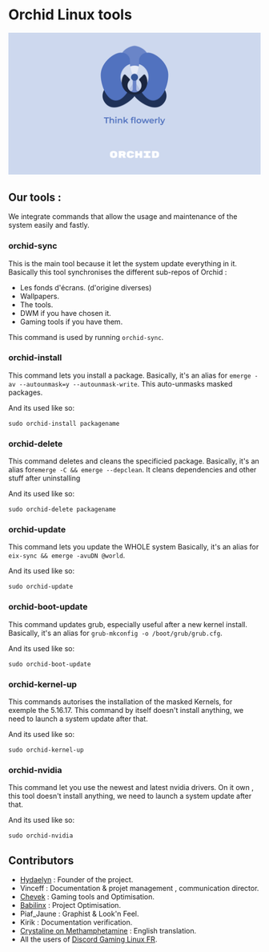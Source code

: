 # Orchid Linux tools


![Orchid Logo](img/Orchid-Think.png)

## Our tools :

We integrate commands that allow the usage and maintenance of the system easily and fastly.

### orchid-sync

This is the main tool because it let the system update everything in it.
Basically this tool synchronises the different sub-repos of Orchid :

- Les fonds d'écrans. (d'origine diverses)
- Wallpapers.
- The tools.
- DWM if you have chosen it.
- Gaming tools if you have them.

This command is used by running  `orchid-sync`.

### orchid-install

This command lets you install a package.
Basically, it's an alias for `emerge -av --autounmask=y --autounmask-write`.
This auto-unmasks masked packages.

And its used like so:
 ```
sudo orchid-install packagename
 ```

### orchid-delete

This command deletes and cleans the specificied package.
Basically, it's an alias for`emerge -C && emerge --depclean`.
It cleans dependencies and other stuff after uninstalling

And its used like so:
 ```
sudo orchid-delete packagename
 ```

### orchid-update

This command lets you update the WHOLE system
Basically, it's an alias for `eix-sync && emerge -avuDN @world`.

And its used like so:
 ```
sudo orchid-update
 ```

### orchid-boot-update

This command updates grub, especially useful after a new kernel install.
Basically, it's an alias for `grub-mkconfig -o /boot/grub/grub.cfg`.

And its used like so:
 ```
sudo orchid-boot-update
 ```


### orchid-kernel-up

This commands autorises the installation of the masked Kernels, for exemple the 5.16.17.
This command by itself doesn't install anything, we need to launch a system update after that.

And its used like so:
 ```
sudo orchid-kernel-up
 ```

### orchid-nvidia

This command let you use the newest and latest nvidia drivers.
On it own , this tool doesn't install anything, we need to launch a system update after that.

And its used like so:
 ```
sudo orchid-nvidia
 ```

## Contributors

- [Hydaelyn](https://github.com/wamuu-sudo) : Founder of the project.
- Vinceff : Documentation & projet management , communication director.
- [Chevek](https://github.com/chevek) : Gaming tools and Optimisation.
- [Babilinx](https://github.com/babilinx) : Project Optimisation.
- Piaf_Jaune : Graphist & Look'n Feel.
- Kirik : Documentation verification.
- [Crystaline on Methamphetamine](https://archenagechan.github.io) : English translation.
- All the users of  [Discord Gaming Linux FR](https://discord.gg/KAzznM4Fnb).
